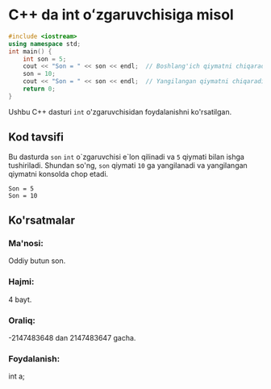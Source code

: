 # C++ da int oʻzgaruvchisiga misol
```cpp
#include <iostream>
using namespace std;
int main() {
    int son = 5;
    cout << "Son = " << son << endl;  // Boshlang'ich qiymatni chiqaradi
    son = 10;
    cout << "Son = " << son << endl;  // Yangilangan qiymatni chiqaradi
    return 0;
}
```
Ushbu C++ dasturi `int` o'zgaruvchisidan foydalanishni ko'rsatilgan.
## Kod tavsifi
Bu dasturda `son` `int` o\`zgaruvchisi e\`lon qilinadi va `5` qiymati bilan ishga tushiriladi.
Shundan so'ng, `son` qiymati `10` ga yangilanadi va yangilangan qiymatni konsolda chop etadi.
```console
Son = 5
Son = 10
```
## Ko'rsatmalar
### Ma'nosi:
Oddiy butun son.
### Hajmi:
4 bayt.
### Oraliq:
-2147483648 dan 2147483647 gacha.
### Foydalanish:
int a;
